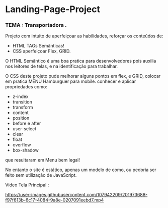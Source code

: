 # Landing-Page-Project
### TEMA : Transportadora .


Projeto com intuito de aperfeiçoar as habilidades, reforçar os conteúdos de:
 - HTML TAGs Semânticas!
 - CSS  aperfeiçoar Flex, GRID.

 O HTML Semântico  é uma boa pratica para desenvolvedores pois auxilia nos leitores de telas, e na identificação para trabalhar.

O CSS deste projeto pude melhorar alguns pontos em flex, e GRID, colocar em pratica MENU Hamburguer para mobile. conhecer e aplicar propriedades como: 
- z-index
- transition
- transform
- content
- position
- before e after
- user-select
- clear
- float
- overflow
- box-shadow
 
 que resultaram em Menu bem legal!

No entanto o site é estático, apenas um modelo de como, ou pedoria ser feito sem utilização de JavaScript.

Video Tela Principal : 
 


https://user-images.githubusercontent.com/107942209/201973688-f97f613b-6c17-4084-9a8e-0207091eebd7.mp4

